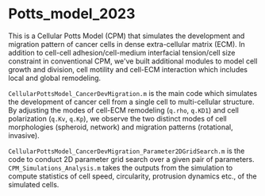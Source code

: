 # Potts_model_2023
This is a Cellular Potts Model (CPM) that simulates the development and migration pattern of cancer cells in dense extra-cellular matrix (ECM). In addition to cell-cell adhesion/cell-medium interfacial tension/cell size constraint in conventional CPM, we've built additional modules to model cell growth and division, cell motility and cell-ECM interaction which includes local and global remodeling.

`CellularPottsModel_CancerDevMigration.m` is the main code which simulates the development of cancer cell from a single cell to multi-cellular structure. By adjusting the modes of cell-ECM remodeling (`q.rho`, `q.KD1`) and cell polarization (`q.Kv`, `q.Kp`), we observe the two distinct modes of cell morphologies (spheroid, network) and migration patterns (rotational, invasive).

`CellularPottsModel_CancerDevMigration_Parameter2DGridSearch.m` is the code to conduct 2D parameter grid search over a given pair of parameters. `CPM_Simulations_Analysis.m` takes the outputs from the simulation to compute statistics of cell speed, circularity, protrusion dynamics etc., of the simulated cells.
